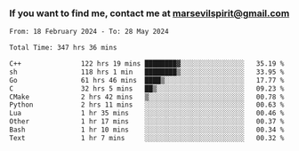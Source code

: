 ### If you want to find me, contact me at marsevilspirit@gmail.com

<!--
**marsevilspirit/marsevilspirit** is a ✨ _special_ ✨ repository because its `README.md` (this file) appears on your GitHub profile.

Here are some ideas to get you started:

- 🔭 I’m currently working on ...
- 🌱 I’m currently learning ...
- 👯 I’m looking to collaborate on ...
- 🤔 I’m looking for help with ...
- 💬 Ask me about ...
- 📫 How to reach me: ...
- 😄 Pronouns: ...
- ⚡ Fun fact: ...
-->
<!--START_SECTION:waka-->

```txt
From: 18 February 2024 - To: 28 May 2024

Total Time: 347 hrs 36 mins

C++               122 hrs 19 mins ████████▓░░░░░░░░░░░░░░░░   35.19 %
sh                118 hrs 1 min   ████████▒░░░░░░░░░░░░░░░░   33.95 %
Go                61 hrs 46 mins  ████▒░░░░░░░░░░░░░░░░░░░░   17.77 %
C                 32 hrs 5 mins   ██▒░░░░░░░░░░░░░░░░░░░░░░   09.23 %
CMake             2 hrs 42 mins   ▒░░░░░░░░░░░░░░░░░░░░░░░░   00.78 %
Python            2 hrs 11 mins   ░░░░░░░░░░░░░░░░░░░░░░░░░   00.63 %
Lua               1 hr 35 mins    ░░░░░░░░░░░░░░░░░░░░░░░░░   00.46 %
Other             1 hr 17 mins    ░░░░░░░░░░░░░░░░░░░░░░░░░   00.37 %
Bash              1 hr 10 mins    ░░░░░░░░░░░░░░░░░░░░░░░░░   00.34 %
Text              1 hr 7 mins     ░░░░░░░░░░░░░░░░░░░░░░░░░   00.32 %
```

<!--END_SECTION:waka-->

